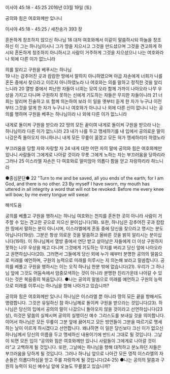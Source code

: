 이사야 45:18 - 45:25 
2016년 03월 19일 (토)

공의와 힘은 여호와께만 있나니



이사야 45:18 - 45:25 / 새찬송가 393 장


혼돈하게 창조하지 않으신 하나님
18 대저 여호와께서 이같이 말씀하시되 하늘을 창조하신 이 그는 하나님이시니 그가 땅을 지으시고 그것을 만드셨으며 그것을 견고하게 하시되 혼돈하게 창조하지 아니하시고 사람이 거주하게 그것을 지으셨으니 나는 여호와라 나 외에 다른 이가 없느니라

의를 알리고 구원을 베푸시는 하나님  
19 나는 감추어진 곳과 캄캄한 땅에서 말하지 아니하였으며 야곱 자손에게 너희가 나를 혼돈 중에서 찾으라고 이르지 아니하였노라 나 여호와는 의를 말하고 정직한 것을 알리느니라 20 열방 중에서 피난한 자들아 너희는 모여 오라 함께 가까이 나아오라 나무 우상을 가지고 다니며 구원하지 못하는 신에게 기도하는 자들은 무지한 자들이니라 21 너희는 알리며 진술하고 또 함께 의논하여 보라 이 일을 옛부터 듣게 한 자가 누구냐 이전부터 그것을 알게 한 자가 누구냐 나 여호와가 아니냐 나 외에 다른 신이 없나니 나는 공의를 행하며 구원을 베푸는 하나님이라 나 외에 다른 이가 없느니라

내게로 돌이켜 구원을 받으라
22 땅의 모든 끝이여 내게로 돌이켜 구원을 받으라 나는 하나님이라 다른 이가 없느니라 23 내가 나를 두고 맹세하기를 내 입에서 공의로운 말이 나갔은즉 돌아오지 아니하나니 내게 모든 무릎이 꿇겠고 모든 혀가 맹세하리라 하였노라 

부끄러움을 당할 자와 자랑할 자 
24 내게 대한 어떤 자의 말에 공의와 힘은 여호와께만 있나니 사람들이 그에게로 나아갈 것이라 무릇 그에게 노하는 자는 부끄러움을 당하리라 그러나 25 이스라엘 자손은 다 여호와로 말미암아 의롭다 함을 얻고 자랑하리라 하느니라

●중심문단● 22 "Turn to me and be saved, all you ends of the earth; for I am God, and there is no other. 23 By myself I have sworn, my mouth has uttered in all integrity a word that will not be revoked: Before me every knee will bow; by me every tongue will swear.

해석도움





공의를 베풀고 구원을 행하시는 하나님
여호와는 천지를 혼돈한 곳이 아니라 사람이 거주할 수 있는 견고한 곳으로 지으신 분이십니다(18). 또한, 하나님은 감추어진 곳과 캄캄한 땅에서 말하는 분이 아니시며, 이스라엘에게 혼동 중에 당신을 찾으라고 명시는 분도 아닙니다(19상). 그분은 항상 의로운 것을 말씀하고 올바른 것을 밝히 알리시는 분이십니다(19하). 이 하나님께서 열방 중에서 연단 받고 살아남은 자들에게 더 이상 구원하지 못하는 나무 우상을 매고 다니며 그것에게 기도하는 무지를 버리고 당신 앞에 나아오라고 권면하십니다(20). 그러면서 그들에게 당신 외에 누가 예부터 분명한 공의의 말씀으로 미래를 예언하며, 구원의 능력으로 미래를 이루시는 지 의논해 보라고 말씀합니다. 공의를 베풀고 구원을 행하시는 이는 오직 하나님 한분 밖에 없습니다(21). 우리가 그 하나님 앞에 그것도 어둠속에서 암중모색하는 것이 아니라 분명한 진리가운데 나아갈 수 있다는 것은 복음중의 복음입니다. 
●나는 공의의 말씀으로 미래를 예언하고 구원의 능력으로 미래를 이루시는 하나님을 향해 나아가고 있습니까? 

공의와 힘은 여호와께만 있나니
하나님은 이스라엘 뿐 아니라 땅의 모든 끝을 향해서도 명령합니다. 그것은 유일하신 참 하나님께로 돌이켜 구원을 받으라는 것입니다(23). 하나님은 당신의 입에서 공의의 말이 나갔으니 돌아오지 않을 것이라고 선언하십니다(23상), 이것은 말씀의 실체시며 공의의 실행이신 예수 그리스도를 보내실 것을 의미합니다. 이어서 하나님은 모든 무릎이 그분 앞에 끓어지고 모든 방언들이 그분을 따르기로 맹세하는 날이 이르게 하시겠다고 선언합니다. 왜냐하면 이 일은 당신보다 크신 이가 없으신 하나님께서 당신의 이름을 두고 맹세하신 내용이기에 반드시 그대로 될 것입니다. 그날이 되면 모든 입이 “공의와 힘은 여호와께만 있나니 사람들이 그에게로 나아갈 것이라”고 고백하게 될 것입니다. 또한, 그날에는 하나님을 향해 대적하고 분노하던 자들은 부끄러움을 당하게 될 것입니다. 그러나 하나님 앞으로 나아간 모든 영적 이스라엘의 자손들은 의롭다하심을 얻고 주를 자랑하게 될 것입니다(24-25)
●나는 공의의 말씀과 구원의 능력이 되신 예수님 앞에 오늘도 무릎꿇고 있습니까?